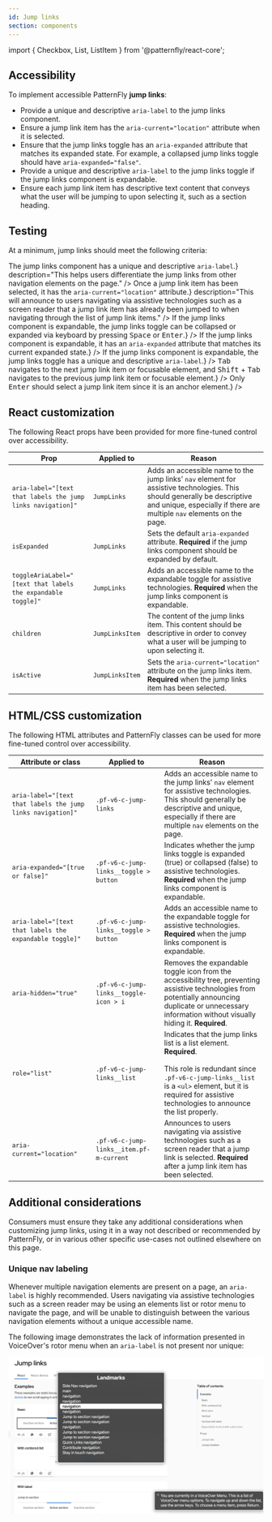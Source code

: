 ```yaml
---
id: Jump links
section: components
---
```


import { Checkbox, List, ListItem } from '@patternfly/react-core';

## Accessibility

To implement accessible PatternFly **jump links**:

- Provide a unique and descriptive `aria-label` to the jump links component.
- Ensure a jump link item has the `aria-current="location"` attribute when it is selected.
- Ensure that the jump links toggle has an `aria-expanded` attribute that matches its expanded state. For example, a collapsed jump links toggle should have `aria-expanded="false"`.
- Provide a unique and descriptive `aria-label` to the jump links toggle if the jump links component is expandable.
- Ensure each jump link item has descriptive text content that conveys what the user will be jumping to upon selecting it, such as a section heading.

## Testing

At a minimum, jump links should meet the following criteria:

<List isPlain>
  <ListItem>
    <Checkbox id="jumpLinks-a11y-checkbox-1" label={<span>The jump links component has a unique and descriptive <code className="ws-code">aria-label</code>.</span>} description="This helps users differentiate the jump links from other navigation elements on the page." />
  </ListItem>
  <ListItem>
    <Checkbox id="jumpLinks-a11y-checkbox-2" label={<span>Once a jump link item has been selected, it has the <code className="ws-code">aria-current="location"</code> attribute.</span>} description="This will announce to users navigating via assistive technologies such as a screen reader that a jump link item has already been jumped to when navigating through the list of jump link items." />
  </ListItem>
  <ListItem>
    <Checkbox id="jumpLinks-a11y-checkbox-3" label={<span>If the jump links component is expandable, the jump links toggle can be collapsed or expanded via keyboard by pressing <kbd>Space</kbd> or <kbd>Enter</kbd>.</span>} />
  </ListItem>
  <ListItem>
    <Checkbox id="jumpLinks-a11y-checkbox-4" label={<span>If the jump links component is expandable, it has an <code className="ws-code">aria-expanded</code> attribute that matches its current expanded state.</span>} />
  </ListItem>
  <ListItem>
    <Checkbox id="jumpLinks-a11y-checkbox-5" label={<span>If the jump links component is expandable, the jump links toggle has a unique and descriptive <code className="ws-code">aria-label</code>.</span>} />
  </ListItem>
  <ListItem>
    <Checkbox id="jumpLinks-a11y-checkbox-6" label="Each jump link item has descriptive text content that conveys where a user will be jumping to upon selecting it." description={`This will typically be the same text as a section header, but in general avoid vague text such as "this section".`} />
  </ListItem>
  <ListItem>
    <Checkbox id="jumpLinks-a11y-checkbox-7" label="Standard keyboard navigation can be used to navigate between jump link items or other focusable elements." description={<span><kbd>Tab</kbd> navigates to the next jump link item or focusable element, and <kbd>Shift</kbd> + <kbd>Tab</kbd> navigates to the previous jump link item or focusable element.</span>} />
  </ListItem>
  <ListItem>
    <Checkbox id="jumpLinks-a11y-checkbox-8" label="Standard keyboard interaction can be used to select a jump link item." description={<span>Only <kbd>Enter</kbd> should select a jump link item since it is an anchor element.</span>} />
  </ListItem>
</List>

## React customization

The following React props have been provided for more fine-tuned control over accessibility.

| Prop | Applied to | Reason | 
|---|---|---|
| `aria-label="[text that labels the jump links navigation]"` | `JumpLinks` | Adds an accessible name to the jump links' `nav` element for assistive technologies. This should generally be descriptive and unique, especially if there are multiple `nav` elements on the page. |
| `isExpanded` | `JumpLinks` | Sets the default `aria-expanded` attribute. **Required** if the jump links component should be expanded by default. |
| `toggleAriaLabel="[text that labels the expandable toggle]"` | `JumpLinks` | Adds an accessible name to the expandable toggle for assistive technologies. **Required** when the jump links component is expandable. |
| `children` | `JumpLinksItem` | The content of the jump links item. This content should be descriptive in order to convey what a user will be jumping to upon selecting it. |
| `isActive` | `JumpLinksItem` | Sets the `aria-current="location"` attribute on the jump links item. **Required** when the jump links item has been selected. |

## HTML/CSS customization

The following HTML attributes and PatternFly classes can be used for more fine-tuned control over accessibility.

| Attribute or class | Applied to | Reason | 
|---|---|---|
| `aria-label="[text that labels the jump links navigation]"` | `.pf-v6-c-jump-links` | Adds an accessible name to the jump links' `nav` element for assistive technologies. This should generally be descriptive and unique, especially if there are multiple `nav` elements on the page. |
| `aria-expanded="[true or false]"` | `.pf-v6-c-jump-links__toggle > button` | Indicates whether the jump links toggle is expanded (true) or collapsed (false) to assistive technologies. **Required** when the jump links component is expandable. |
| `aria-label="[text that labels the expandable toggle]"` | `.pf-v6-c-jump-links__toggle > button` | Adds an accessible name to the expandable toggle for assistive technologies. **Required** when the jump links component is expandable. |
| `aria-hidden="true"` | `.pf-v6-c-jump-links__toggle-icon > i` | Removes the expandable toggle icon from the accessibility tree, preventing assistive technologies from potentially announcing duplicate or unnecessary information without visually hiding it. **Required**. |
| `role="list"` | `.pf-v6-c-jump-links__list` | Indicates that the jump links list is a list element. **Required**.<br/><br/>This role is redundant since `.pf-v6-c-jump-links__list` is a `<ul>` element, but it is required for assistive technologies to announce the list properly. |
| `aria-current="location"` | `.pf-v6-c-jump-links__item.pf-m-current` | Announces to users navigating via assistive technologies such as a screen reader that a jump link is selected. **Required** after a jump link item has been selected. |

## Additional considerations

Consumers must ensure they take any additional considerations when customizing jump links, using it in a way not described or recommended by PatternFly, or in various other specific use-cases not outlined elsewhere on this page.

### Unique nav labeling

Whenever multiple navigation elements are present on a page, an `aria-label` is highly recommended. Users navigating via assistive technologies such as a screen reader may be using an elements list or rotor menu to navigate the page, and will be unable to distinguish between the various navigation elements without a unique accessible name. 

The following image demonstrates the lack of information presented in VoiceOver's rotor menu when an `aria-label` is not present nor unique:

<img src="./rotor-menu.png" alt="An example of VoiceOver's rotor menu interface which demonstrates that each navigation element is indistinguishable from the others without aria-labels." />